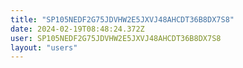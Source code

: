 ```yaml
---
title: "SP105NEDF2G75JDVHW2E5JXVJ48AHCDT36B8DX7S8"
date: 2024-02-19T08:48:24.372Z
user: SP105NEDF2G75JDVHW2E5JXVJ48AHCDT36B8DX7S8
layout: "users"
---
```

    